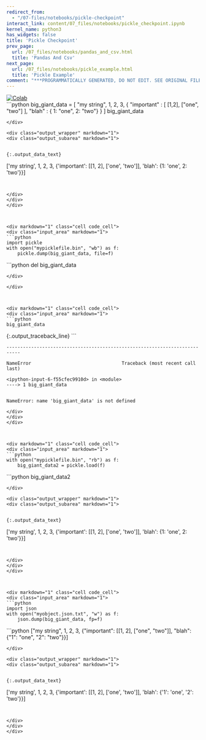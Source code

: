 ```yaml
---
redirect_from:
  - "/07-files/notebooks/pickle-checkpoint"
interact_link: content/07_files/notebooks/pickle_checkpoint.ipynb
kernel_name: python3
has_widgets: false
title: 'Pickle Checkpoint'
prev_page:
  url: /07_files/notebooks/pandas_and_csv.html
  title: 'Pandas And Csv'
next_page:
  url: /07_files/notebooks/pickle_example.html
  title: 'Pickle Example'
comment: "***PROGRAMMATICALLY GENERATED, DO NOT EDIT. SEE ORIGINAL FILES IN /content***"
---
```

<a href="https://colab.research.google.com/github/aviadr1/learn-python/blob/master/live%20class%20demonstrations/lesson%2007%20-pickle%20checkpoint.ipynb" target="_blank">
<img src="https://colab.research.google.com/assets/colab-badge.svg" 
     title="Open this file in Google Colab" alt="Colab"/>
</a>




<div markdown="1" class="cell code_cell">
<div class="input_area" markdown="1">
```python
big_giant_data = [
    "my string",
    1,
    2,
    3,
    {
        "important" : [ [1,2], ["one", "two"] ],
        "blah" : { 1: "one", 2: "two"}
    }
]
big_giant_data

```
</div>

<div class="output_wrapper" markdown="1">
<div class="output_subarea" markdown="1">


{:.output_data_text}
```
['my string',
 1,
 2,
 3,
 {'important': [[1, 2], ['one', 'two']], 'blah': {1: 'one', 2: 'two'}}]
```


</div>
</div>
</div>



<div markdown="1" class="cell code_cell">
<div class="input_area" markdown="1">
```python
import pickle
with open("mypicklefile.bin", "wb") as f:
    pickle.dump(big_giant_data, file=f)

```
</div>

</div>



<div markdown="1" class="cell code_cell">
<div class="input_area" markdown="1">
```python
del big_giant_data

```
</div>

</div>



<div markdown="1" class="cell code_cell">
<div class="input_area" markdown="1">
```python
big_giant_data

```
</div>

<div class="output_wrapper" markdown="1">
<div class="output_subarea" markdown="1">
{:.output_traceback_line}
```

    ---------------------------------------------------------------------------

    NameError                                 Traceback (most recent call last)

    <ipython-input-6-f55cfec9910d> in <module>
    ----> 1 big_giant_data
    

    NameError: name 'big_giant_data' is not defined


```
</div>
</div>
</div>



<div markdown="1" class="cell code_cell">
<div class="input_area" markdown="1">
```python
with open("mypicklefile.bin", "rb") as f:
    big_giant_data2 = pickle.load(f)

```
</div>

</div>



<div markdown="1" class="cell code_cell">
<div class="input_area" markdown="1">
```python
big_giant_data2

```
</div>

<div class="output_wrapper" markdown="1">
<div class="output_subarea" markdown="1">


{:.output_data_text}
```
['my string',
 1,
 2,
 3,
 {'important': [[1, 2], ['one', 'two']], 'blah': {1: 'one', 2: 'two'}}]
```


</div>
</div>
</div>



<div markdown="1" class="cell code_cell">
<div class="input_area" markdown="1">
```python
import json
with open("myobject.json.txt", "w") as f:
    json.dump(big_giant_data, fp=f)

```
</div>

</div>



<div markdown="1" class="cell code_cell">
<div class="input_area" markdown="1">
```python
["my string", 1, 2, 3, {"important": [[1, 2], ["one", "two"]], "blah": {"1": "one", "2": "two"}}]

```
</div>

<div class="output_wrapper" markdown="1">
<div class="output_subarea" markdown="1">


{:.output_data_text}
```
['my string',
 1,
 2,
 3,
 {'important': [[1, 2], ['one', 'two']], 'blah': {'1': 'one', '2': 'two'}}]
```


</div>
</div>
</div>


